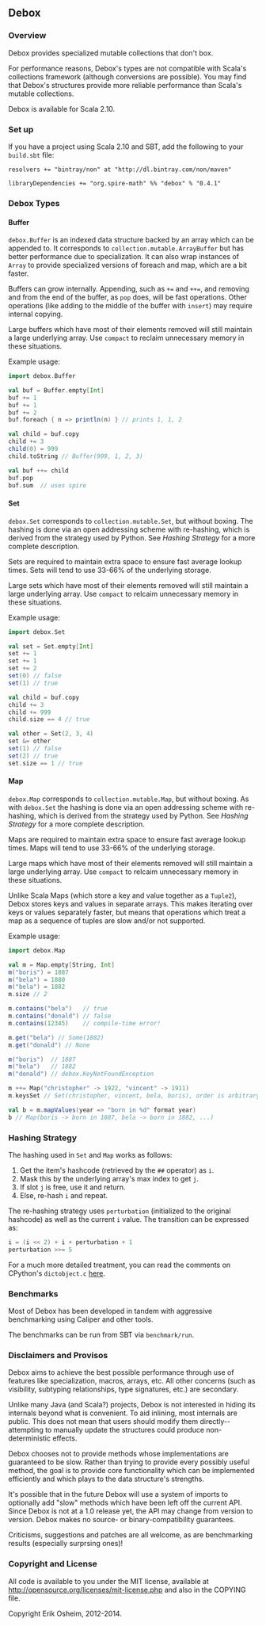 ## Debox

### Overview

Debox provides specialized mutable collections that don't box.

For performance reasons, Debox's types are not compatible with Scala's
collections framework (although conversions are possible). You may find
that Debox's structures provide more reliable performance than Scala's
mutable collections.

Debox is available for Scala 2.10.

### Set up

If you have a project using Scala 2.10 and SBT, add the following to
your `build.sbt` file:

```
resolvers += "bintray/non" at "http://dl.bintray.com/non/maven"

libraryDependencies += "org.spire-math" %% "debox" % "0.4.1"
```

### Debox Types

#### Buffer

`debox.Buffer` is an indexed data structure backed by an array which
can be appended to. It corresponds to `collection.mutable.ArrayBuffer`
but has better performance due to specialization. It can also wrap
instances of `Array` to provide specialized versions of foreach and
map, which are a bit faster.

Buffers can grow internally. Appending, such as `+=` and `++=`, and
removing and from the end of the buffer, as `pop` does, will be fast
operations. Other operations (like adding to the middle of the buffer
with `insert`) may require internal copying.

Large buffers which have most of their elements removed will still
maintain a large underlying array. Use `compact` to reclaim unnecessary
memory in these situations.

Example usage:

```scala
import debox.Buffer

val buf = Buffer.empty[Int]
buf += 1
buf += 1
buf += 2
buf.foreach { n => println(n) } // prints 1, 1, 2

val child = buf.copy
child += 3
child(0) = 999
child.toString // Buffer(999, 1, 2, 3)

val buf ++= child
buf.pop
buf.sum  // uses spire
```

#### Set

`debox.Set` corresponds to `collection.mutable.Set`, but without
boxing. The hashing is done via an open addressing scheme with
re-hashing, which is derived from the strategy used by Python. See
*Hashing Strategy* for a more complete description.

Sets are required to maintain extra space to ensure fast average lookup
times. Sets will tend to use 33-66% of the underlying storage.

Large sets which have most of their elements removed will still
maintain a large underlying array. Use `compact` to relcaim unnecessary
memory in these situations.

Example usage:

```scala
import debox.Set

val set = Set.empty[Int]
set += 1
set += 1
set += 2
set(0) // false
set(1) // true

val child = buf.copy
child += 3
child += 999
child.size == 4 // true

val other = Set(2, 3, 4)
set &= other
set(1) // false
set(2) // true
set.size == 1 // true
```

#### Map

`debox.Map` corresponds to `collection.mutable.Map`, but without
boxing. As with `debox.Set` the hashing is done via an open addressing
scheme with re-hashing, which is derived from the strategy used by
Python. See *Hashing Strategy* for a more complete description.

Maps are required to maintain extra space to ensure fast average lookup
times. Maps will tend to use 33-66% of the underlying storage.

Large maps which have most of their elements removed will still
maintain a large underlying array. Use `compact` to relcaim unnecessary
memory in these situations.

Unlike Scala Maps (which store a key and value together as a `Tuple2`),
Debox stores keys and values in separate arrays. This makes iterating
over keys or values separately faster, but means that operations which
treat a map as a sequence of tuples are slow and/or not supported.

Example usage:

```scala
import debox.Map

val m = Map.empty[String, Int]
m("boris") = 1887
m("bela") = 1880
m("bela") = 1882
m.size // 2

m.contains("bela")   // true
m.contains("donald") // false
m.contains(12345)    // compile-time error!

m.get("bela") // Some(1882)
m.get("donald") // None

m("boris")  // 1887
m("bela")   // 1882
m("donald") // debox.KeyNotFoundException

m ++= Map("christopher" -> 1922, "vincent" -> 1911)
m.keysSet // Set(christopher, vincent, bela, boris), order is arbitrary

val b = m.mapValues(year => "born in %d" format year)
b // Map(boris -> born in 1887, bela -> born in 1882, ...)
```

### Hashing Strategy

The hashing used in `Set` and `Map` works as follows:

1. Get the item's hashcode (retrieved by the `##` operator) as `i`.
2. Mask this by the underlying array's max index to get `j`.
  1. If slot `j` is free, use it and return.
  2. Else, re-hash `i` and repeat.

The re-hashing strategy uses `perturbation` (initialized to the
original hashcode) as well as the current `i` value. The transition can
be expressed as:

```scala
i = (i << 2) + i + perturbation + 1
perturbation >>= 5
```

For a much more detailed treatment, you can read the comments on
CPython's `dictobject.c`
[here](http://hg.python.org/cpython/file/56c346e9ae4d/Objects/dictobject.c#l106).

### Benchmarks

Most of Debox has been developed in tandem with aggressive benchmarking
using Caliper and other tools.

The benchmarks can be run from SBT via `benchmark/run`.

### Disclaimers and Provisos

Debox aims to achieve the best possible performance through use of features
like specialization, macros, arrays, etc. All other concerns (such as
visibility, subtyping relationships, type signatures, etc.) are secondary.

Unlike many Java (and Scala?) projects, Debox is not interested in
hiding its internals beyond what is convenient. To aid inlining, most
internals are public. This does not mean that users should modify them
directly--attempting to manually update the structures could produce
non-deterministic effects.

Debox chooses not to provide methods whose implementations are
guaranteed to be slow. Rather than trying to provide every possibly
useful method, the goal is to provide core functionality which can be
implemented efficiently and which plays to the data structure's
strengths.

It's possible that in the future Debox will use a system of imports to
optionally add "slow" methods which have been left off the current API.
Since Debox is not at a 1.0 release yet, the API may change from
version to version. Debox makes no source- or binary-compatibility
guarantees.

Criticisms, suggestions and patches are all welcome, as are
benchmarking results (especially surprsing ones)!

### Copyright and License

All code is available to you under the MIT license, available at
http://opensource.org/licenses/mit-license.php and also in the COPYING
file.

Copyright Erik Osheim, 2012-2014.
